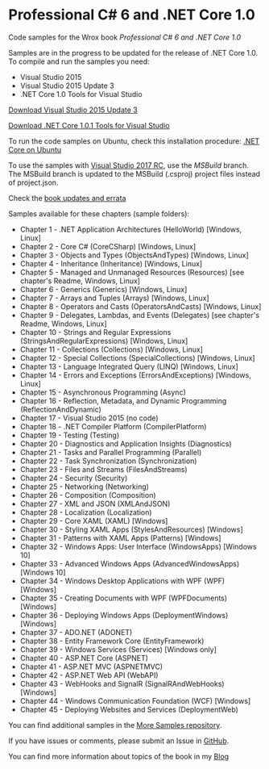 # Professional C# 6 and .NET Core 1.0

Code samples for the Wrox book *Professional C# 6 and .NET Core 1.0*

Samples are in the progress to be updated for the release of .NET Core 1.0. To compile and run the samples you need:

* Visual Studio 2015
* Visual Studio 2015 Update 3
* .NET Core 1.0 Tools for Visual Studio

[Download Visual Studio 2015 Update 3](http://go.microsoft.com/fwlink/?LinkId=691129 "Visual Studio Update 3")

[Download .NET Core 1.0.1 Tools for Visual Studio](https://go.microsoft.com/fwlink/?LinkID=827546 ".NET Core Tools")

To run the code samples on Ubuntu, check this installation procedure: [.NET Core on Ubuntu](https://www.microsoft.com/net/core#ubuntu "Ubuntu Installation")

To use the samples with [Visual Studio 2017 RC](https://www.visualstudio.com/vs/visual-studio-2017-rc/ "Visual Studio 2017"), use the *MSBuild* branch. The MSBuild branch is updated to the MSBuild (.csproj) project files instead of project.json.

Check the [book updates and errata](https://github.com/ProfessionalCSharp/ProfessionalCSharp6/blob/master/BookUpdates.md "Book Updates")

Samples available for these chapters (sample folders):

* Chapter 1 - .NET Application Architectures (HelloWorld) [Windows, Linux]
* Chapter 2 - Core C# (CoreCSharp) [Windows, Linux]
* Chapter 3 - Objects and Types (ObjectsAndTypes) [Windows, Linux]
* Chapter 4 - Inheritance (Inheritance) [Windows, Linux]
* Chapter 5 - Managed and Unmanaged Resources (Resources) [see chapter's Readme, Windows, Linux]
* Chapter 6 - Generics (Generics) [Windows, Linux]
* Chapter 7 - Arrays and Tuples (Arrays) [Windows, Linux]
* Chapter 8 - Operators and Casts (OperatorsAndCasts) [Windows, Linux]
* Chapter 9 - Delegates, Lambdas, and Events (Delegates) [see chapter's Readme, Windows, Linux]
* Chapter 10 - Strings and Regular Expressions (StringsAndRegularExpressions) [Windows, Linux]
* Chapter 11 - Collections (Collections) [Windows, Linux]
* Chapter 12 - Special Collections (SpecialCollections) [Windows, Linux]
* Chapter 13 - Language Integrated Query (LINQ) [Windows, Linux]
* Chapter 14 - Errors and Exceptions (ErrorsAndExceptions) [Windows, Linux]
* Chapter 15 - Asynchronous Programming (Async)
* Chapter 16 - Reflection, Metadata, and Dynamic Programming (ReflectionAndDynamic)
* Chapter 17 - Visual Studio 2015 (no code)
* Chapter 18 - .NET Compiler Platform (CompilerPlatform)
* Chapter 19 - Testing (Testing)
* Chapter 20 - Diagnostics and Application Insights (Diagnostics)
* Chapter 21 - Tasks and Parallel Programming (Parallel)
* Chapter 22 - Task Synchronization (Synchronization)
* Chapter 23 - Files and Streams (FilesAndStreams)
* Chapter 24 - Security (Security)
* Chapter 25 - Networking (Networking)
* Chapter 26 - Composition (Composition)
* Chapter 27 - XML and JSON (XMLAndJSON)
* Chapter 28 - Localization (Localization)
* Chapter 29 - Core XAML (XAML) [Windows]
* Chapter 30 - Styling XAML Apps (StylesAndResources) [Windows]
* Chapter 31 - Patterns with XAML Apps (Patterns) [Windows]
* Chapter 32 - Windows Apps: User Interface (WindowsApps) [Windows 10]
* Chapter 33 - Advanced Windows Apps (AdvancedWindowsApps) [Windows 10]
* Chapter 34 - Windows Desktop Applications with WPF (WPF) [Windows]
* Chapter 35 - Creating Documents with WPF (WPFDocuments) [Windows]
* Chapter 36 - Deploying Windows Apps (DeploymentWindows) [Windows]
* Chapter 37 - ADO.NET (ADONET)
* Chapter 38 - Entity Framework Core (EntityFramework)
* Chapter 39 - Windows Services (Services) [Windows only]
* Chapter 40 - ASP.NET Core (ASPNET)
* Chapter 41 - ASP.NET MVC (ASPNETMVC)
* Chapter 42 - ASP.NET Web API (WebAPI)
* Chapter 43 - WebHooks and SignalR (SignalRAndWebHooks) [Windows]
* Chapter 44 - Windows Communication Foundation (WCF) [Windows]
* Chapter 45 - Deploying Websites and Services (DeploymentWeb)

You can find additional samples in the [More Samples repository](https://github.com/ProfessionalCSharp/MoreSamples).

If you have issues or comments, please submit an Issue in [GitHub](https://github.com/ProfessionalCSharp/ProfessionalCSharp6).

You can find more information about topics of the book in my [Blog](https://csharp.christiannagel.com "Professional C#")
